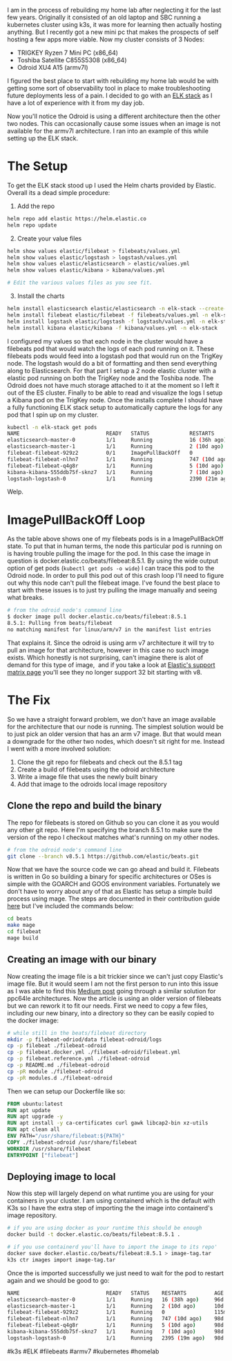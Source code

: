 I am in the process of rebuilding my home lab after neglecting it for the last few years. Originally it consisted of an old laptop and SBC running a kubernetes cluster using k3s, it was more for learning then actually hosting anything. But I recently got a new mini pc that makes the prospects of self hosting a few apps more viable. Now my cluster consists of 3 Nodes:

- TRIGKEY Ryzen 7 Mini PC (x86_64)
- Toshiba Satellite C855S5308 (x86_64)
- Odroid XU4 A15 (armv7l)

I figured the best place to start with rebuilding my home lab would be with getting some sort of observability tool in place to make troubleshooting future deployments less of a pain. I decided to go with an [ELK stack](https://www.elastic.co/elastic-stack) as I have a lot of experience with it from my day job.

Now you'll notice the Odroid is using a different architecture then the other two nodes. This can occasionally cause some issues when an image is not available for the armv7l architecture. I ran into an example of this while setting up the ELK stack.

# The Setup

To get the ELK stack stood up I used the Helm charts provided by Elastic. Overall its a dead simple procedure:

1.  Add the repo

```bash
helm repo add elastic https://helm.elastic.co
helm repo update
```

2.  Create your value files

```bash
helm show values elastic/filebeat > filebeats/values.yml
helm show values elastic/logstash > logstash/values.yml
helm show values elastic/elasticsearch > elastic/values.yml
helm show values elastic/kibana > kibana/values.yml

# Edit the various values files as you see fit.
```

3.  Install the charts

```bash
helm install elasticsearch elastic/elasticsearch -n elk-stack --create-namespace -f elastic/values.yml
helm install filebeat elastic/filebeat -f filebeats/values.yml -n elk-stack
helm install logstash elastic/logstash -f logstash/values.yml -n elk-stack
helm install kibana elastic/kibana -f kibana/values.yml -n elk-stack
```

I configured my values so that each node in the cluster would have a filebeats pod that would watch the logs of each pod running on it. These filebeats pods would feed into a logstash pod that would run on the TrigKey node. The logstash would do a bit of formatting and then send everything along to Elasticsearch. For that part I setup a 2 node elastic cluster with a elastic pod running on both the TrigKey node and the Toshiba node. The Odroid does not have much storage attached to it at the moment so I left it out of the ES cluster. Finally to be able to read and visualize the logs I setup a Kibana pod on the TrigKey node. Once the installs complete I should have a fully functioning ELK stack setup to automatically capture the logs for any pod that I spin up on my cluster.

```bash
kubectl -n elk-stack get pods
NAME                            READY   STATUS             RESTARTS         AGE
elasticsearch-master-0          1/1     Running            16 (36h ago)     96d
elasticsearch-master-1          1/1     Running            2 (10d ago)      10d
filebeat-filebeat-929z2         0/1     ImagePullBackOff   0                75s
filebeat-filebeat-nlhn7         1/1     Running            747 (10d ago)    98d
filebeat-filebeat-q4g8r         1/1     Running            5 (10d ago)      98d
kibana-kibana-555ddb75f-sknz7   1/1     Running            7 (10d ago)      98d
logstash-logstash-0             1/1     Running            2390 (21m ago)   98d
```

Welp.

# ImagePullBackOff Loop

As the table above shows one of my filebeats pods is in a ImagePullBackOff state. To put that in human terms, the node this particular pod is running on is having trouble pulling the image for the pod. In this case the image in question is docker.elastic.co/beats/filebeat:8.5.1. By using the wide output option of get pods (`kubectl get pods -o wide`) I can trace this pod to the Odroid node. In order to pull this pod out of this crash loop I'll need to figure out why this node can't pull the filebeat image. I've found the best place to start with these issues is to just try pulling the image manually and seeing what breaks.

```bash
# from the odroid node's command line
$ docker image pull docker.elastic.co/beats/filebeat:8.5.1
8.5.1: Pulling from beats/filebeat
no matching manifest for linux/arm/v7 in the manifest list entries
```

That explains it. Since the odroid is using arm v7 architecture it will try to pull an image for that architecture, however in this case no such image exists. Which honestly is not surprising, can't imagine there is alot of demand for this type of image,  and if you take a look at [Elastic's support matrix page](https://www.elastic.co/support/matrix) you'll see they no longer support 32 bit starting with v8.

# The Fix

So we have a straight forward problem, we don't have an image available for the architecture that our node is running. The simplest solution would be to just pick an older version that has an arm v7 image. But that would mean a downgrade for the other two nodes, which doesn't sit right for me. Instead I went with a more involved solution:

1.  Clone the git repo for filebeats and check out the 8.5.1 tag
2.  Create a build of filebeats using the odroid architecture
3.  Write a image file that uses the newly built binary
4.  Add that image to the odroids local image repository

## Clone the repo and build the binary

The repo for filebeats is stored on Github so you can clone it as you would any other git repo. Here I'm specifying the branch 8.5.1 to make sure the version of the repo I checkout matches what's running on my other nodes.

```bash
# from the odroid node's command line
git clone --branch v8.5.1 https://github.com/elastic/beats.git
```

Now that we have the source code we can go ahead and build it. Filebeats is written in Go so building a binary for specific architectures or OSes is simple with the GOARCH and GOOS environment variables. Fortunately we don't have to worry about any of that as Elastic has setup a simple build process using mage. The steps are documented in their contribution guide [here](https://www.elastic.co/docs/extend/beats) but I've included the commands below:

```bash
cd beats
make mage
cd filebeat
mage build
```

## Creating an image with our binary

Now creating the image file is a bit trickier since we can't just copy Elastic's image file. But it would seem I am not the first person to run into this issue as I was able to find this [Medium post](https://edmondcck.medium.com/build-the-filebeat-docker-image-for-odroid-architecture-f9baec423d4b) going through a similar solution for ppc64le architectures. Now the article is using an older version of filebeats but we can rework it to fit our needs. First we need to copy a few files, including our new binary, into a directory so they can be easily copied to the docker image:

```bash
# while still in the beats/filebeat directory
mkdir -p filebeat-odriod/data filebeat-odroid/logs
cp -p filebeat ./filebeat-odroid
cp -p filebeat.docker.yml ./filebeat-odroid/filebeat.yml
cp -p filebeat.reference.yml ./filebeat-odroid
cp -p README.md ./filebeat-odroid
cp -pR module ./filebeat-odroid
cp -pR modules.d ./filebeat-odroid
```

Then we can setup our Dockerfile like so:

```Dockerfile
FROM ubuntu:latest
RUN apt update
RUN apt upgrade -y
RUN apt install -y ca-certificates curl gawk libcap2-bin xz-utils
RUN apt clean all
ENV PATH="/usr/share/filebeat:${PATH}"
COPY ./filebeat-odroid /usr/share/filebeat
WORKDIR /usr/share/filebeat
ENTRYPOINT ["filebeat"]
```

## Deploying image to local

Now this step will largely depend on what runtime you are using for your containers in your cluster. I am using containerd which is the default with K3s so I have the extra step of importing the the image into containerd's image repository.

```bash
# if you are using docker as your runtime this should be enough
docker build -t docker.elastic.co/beats/filebeat:8.5.1 .

# if you use containerd you'll have to import the image to its repo'
docker save docker.elastic.co/beats/filebeat:8.5.1 > image-tag.tar 
k3s ctr images import image-tag.tar
```

Once the is imported successfully we just need to wait for the pod to restart again and we should be good to go:

```bash
NAME                            READY   STATUS    RESTARTS         AGE
elasticsearch-master-0          1/1     Running   16 (38h ago)     96d
elasticsearch-master-1          1/1     Running   2 (10d ago)      10d
filebeat-filebeat-929z2         1/1     Running   0                115m
filebeat-filebeat-nlhn7         1/1     Running   747 (10d ago)    98d
filebeat-filebeat-q4g8r         1/1     Running   5 (10d ago)      98d
kibana-kibana-555ddb75f-sknz7   1/1     Running   7 (10d ago)      98d
logstash-logstash-0             1/1     Running   2395 (19m ago)   98d
```


#k3s #ELK #filebeats #armv7 #kubernetes #homelab
